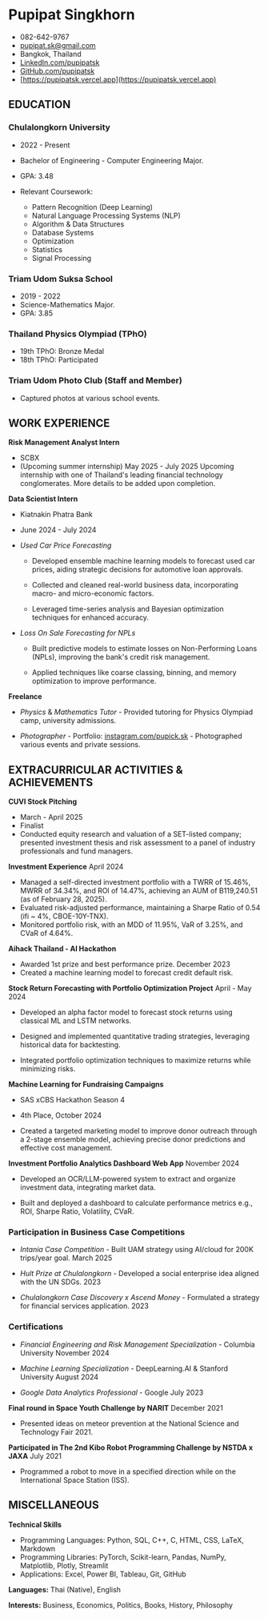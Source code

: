 # Pupipat Singkhorn
- 082-642-9767
- pupipat.sk@gmail.com
- Bangkok, Thailand
- [LinkedIn.com/pupipatsk](www.linkedin.com/in/pupipatsk)
- [GitHub.com/pupipatsk](https://github.com/pupipatsk)
- [https://pupipatsk.vercel.app](https://pupipatsk.vercel.app)

## EDUCATION

### Chulalongkorn University
- 2022 - Present
- Bachelor of Engineering - Computer Engineering Major.
- GPA: 3.48

- Relevant Coursework:
  - Pattern Recognition (Deep Learning)
  - Natural Language Processing Systems (NLP)
  - Algorithm & Data Structures
  - Database Systems
  - Optimization
  - Statistics
  - Signal Processing

### Triam Udom Suksa School
- 2019 - 2022
- Science-Mathematics Major.
- GPA: 3.85

### Thailand Physics Olympiad (TPhO)
- 19th TPhO: Bronze Medal
- 18th TPhO: Participated

### Triam Udom Photo Club (Staff and Member)
- Captured photos at various school events.

## WORK EXPERIENCE

**Risk Management Analyst Intern**
- SCBX
- (Upcoming summer internship) May 2025 - July 2025
Upcoming internship with one of Thailand's leading financial technology conglomerates. More details to be added upon completion.

**Data Scientist Intern**
- Kiatnakin Phatra Bank
- June 2024 - July 2024

- *Used Car Price Forecasting*

  - Developed ensemble machine learning models to forecast used car
    prices, aiding strategic decisions for automotive loan approvals.

  - Collected and cleaned real-world business data, incorporating macro-
    and micro-economic factors.

  - Leveraged time-series analysis and Bayesian optimization techniques
    for enhanced accuracy.

- *Loss On Sale Forecasting for NPLs*

  - Built predictive models to estimate losses on Non-Performing Loans
    (NPLs), improving the bank's credit risk management.

  - Applied techniques like coarse classing, binning, and memory
    optimization to improve performance.

**Freelance**

- *Physics* & *Mathematics Tutor* - Provided tutoring for Physics
  Olympiad camp, university admissions.

- *Photographer* - Portfolio:
  [instagram.com/pupick.sk](https://www.instagram.com/pupick.sk/) -
  Photographed various events and private sessions.

## EXTRACURRICULAR ACTIVITIES & ACHIEVEMENTS

**CUVI Stock Pitching**
- March - April 2025
- Finalist
- Conducted equity research and valuation of a SET-listed company; presented investment thesis and risk assessment to a panel of industry professionals and fund managers.

**Investment Experience** April 2024
- Managed a self-directed investment portfolio with a TWRR of 15.46%, MWRR of 34.34%, and ROl of 14.47%, achieving an AUM of B119,240.51 (as of February 28, 2025).
- Evaluated risk-adjusted performance, maintaining a Sharpe Ratio of 0.54 (ifi ~ 4%, CBOE-10Y-TNX).
- Monitored portfolio risk, with an MDD of 11.95%, VaR of 3.25%, and CVaR of 4.64%.

**Aihack Thailand - AI Hackathon**
- Awarded 1st prize and best performance prize. December 2023
- Created a machine learning model to forecast credit default risk.

**Stock Return Forecasting with Portfolio Optimization Project** April -
May 2024

- Developed an alpha factor model to forecast stock returns using
  classical ML and LSTM networks.

- Designed and implemented quantitative trading strategies, leveraging
  historical data for backtesting.

- Integrated portfolio optimization techniques to maximize returns while
  minimizing risks.

**Machine Learning for Fundraising Campaigns**
- SAS xCBS Hackathon Season 4
- 4th Place, October 2024

- Created a targeted marketing model to improve donor outreach through a
  2-stage ensemble model, achieving precise donor predictions and
  effective cost management.

**Investment Portfolio Analytics Dashboard Web App** November 2024

- Developed an OCR/LLM-powered system to extract and organize investment
  data, integrating market data.

- Built and deployed a dashboard to calculate performance metrics e.g.,
  ROI, Sharpe Ratio, Volatility, CVaR.

### Participation in Business Case Competitions

- *Intania Case Competition* - Built UAM strategy using AI/cloud for 200K trips/year goal. March 2025

- *Hult Prize at Chulalongkorn* - Developed a social enterprise idea aligned with the UN SDGs. 2023

- *Chulalongkorn Case Discovery x Ascend Money* - Formulated a strategy for financial services application. 2023

### Certifications

- *Financial Engineering and Risk Management Specialization* - Columbia University November 2024

- *Machine Learning Specialization* - DeepLearning.AI & Stanford University August 2024

- *Google Data Analytics Professional* - Google July 2023

**Final round in Space Youth Challenge by NARIT** December 2021
- Presented ideas on meteor prevention at the National Science and Technology Fair 2021.

**Participated in The 2nd Kibo Robot Programming Challenge by NSTDA x JAXA** July 2021
- Programmed a robot to move in a specified direction while on the International Space Station (ISS).


## MISCELLANEOUS

**Technical Skills**
- Programming Languages: Python, SQL, C++, C, HTML, CSS, LaTeX, Markdown
- Programming Libraries: PyTorch, Scikit-learn, Pandas, NumPy, Matplotlib, Plotly, Streamlit
- Applications: Excel, Power BI, Tableau, Git, GitHub

**Languages:** Thai (Native), English

**Interests:** Business, Economics, Politics, Books, History, Philosophy
